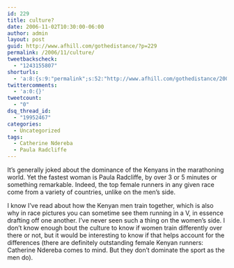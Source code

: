 ```yaml
---
id: 229
title: culture?
date: 2006-11-02T10:30:00-06:00
author: admin
layout: post
guid: http://www.afhill.com/gothedistance/?p=229
permalink: /2006/11/culture/
tweetbackscheck:
  - "1243155807"
shorturls:
  - 'a:8:{s:9:"permalink";s:52:"http://www.afhill.com/gothedistance/2006/11/culture/";s:7:"tinyurl";s:25:"http://tinyurl.com/d9qna7";s:4:"isgd";s:17:"http://is.gd/h9WF";s:5:"bitly";s:18:"http://bit.ly/Crb5";s:5:"snipr";s:22:"http://snipr.com/ap0iy";s:5:"snurl";s:22:"http://snurl.com/ap0iy";s:7:"snipurl";s:24:"http://snipurl.com/ap0iy";s:4:"trim";s:17:"http://tr.im/cjor";}'
twittercomments:
  - 'a:0:{}'
tweetcount:
  - "0"
dsq_thread_id:
  - "19952467"
categories:
  - Uncategorized
tags:
  - Catherine Ndereba
  - Paula Radcliffe
---
```

It&#8217;s generally joked about the dominance of the Kenyans in the marathoning world. Yet the fastest woman is Paula Radcliffe, by over 3 or 5 minutes or something remarkable. Indeed, the top female runners in any given race come from a variety of countries, unlike on the men&#8217;s side. 

I know I&#8217;ve read about how the Kenyan men train together, which is also why in race pictures you can sometime see them running in a V, in essence drafting off one another. I&#8217;ve never seen such a thing on the women&#8217;s side. I don&#8217;t know enough bout the culture to know if women train differently over there or not, but it would be interesting to know if that helps account for the differences (there are definitely outstanding female Kenyan runners: Catherine Ndereba comes to mind. But they don&#8217;t dominate the sport as the men do).